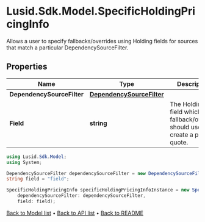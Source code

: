 # Lusid.Sdk.Model.SpecificHoldingPricingInfo
Allows a user to specify fallbacks/overrides using Holding fields for sources that match a particular DependencySourceFilter.

## Properties

Name | Type | Description | Notes
------------ | ------------- | ------------- | -------------
**DependencySourceFilter** | [**DependencySourceFilter**](DependencySourceFilter.md) |  | 
**Field** | **string** | The Holding field which the fallback/override should use to create a price quote. | 

```csharp
using Lusid.Sdk.Model;
using System;

DependencySourceFilter dependencySourceFilter = new DependencySourceFilter();
string field = "field";

SpecificHoldingPricingInfo specificHoldingPricingInfoInstance = new SpecificHoldingPricingInfo(
    dependencySourceFilter: dependencySourceFilter,
    field: field);
```

[Back to Model list](../README.md#documentation-for-models) &#8226; [Back to API list](../README.md#documentation-for-api-endpoints) &#8226; [Back to README](../README.md)
